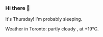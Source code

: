 ### Hi there :wave:

It's Thursday! I'm probably sleeping.

Weather in Toronto: partly cloudy , at +19°C.
